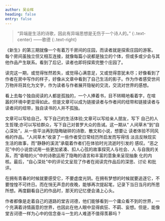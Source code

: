 ```yaml
---
author: 吴业辉
heading: false
entry: false
---
```


> “异端是生活的诗歌，因此有异端思想是无伤于一个诗人的。”
> {:.text-center}
——歌德
> {:.text-right}

《新生》的第三期就像一个有着万千房间的庄园，而读者就是探索庄园的游客。 每个房间虽独立但又相互连接，就像每篇小说都是独立的个体，但或多或少会与其他作品产生联系。看到了后记，读者也即将探索完整个庄园了。

读完这一期，或觉得怅然若失，或觉得心满意足，又或觉得意犹未尽；好像看到了作者在房中写作的样子，好像从文章中看到了自己生活的影子。作为作者感受世间万物并将其化为文字，作为读者与作者展开隐秘的交流，交流对世界的感想。

看上去每个独自阅读的人都是孤独的，一个人捧着书，目不转睛地看着字，在喧 嚣的环境中更显得如此。但是文章可以成为链接读者与作者间的纽带和链接读者与读者间的纽带，独自读书的人并不孤独。

文章可以写给自己，写下自己的生活体验;文章可以写给亲人朋友，写下 自己的人生哲理;亦可以写给群众，写下自己对普罗大众的告诫。这一期从“ 人间草木”到“自心深处”，从一些平淡再到隐晦破碎的诗歌、散文和小说，想要让 读者体验不同风格的作品。“人间草木”收录了一些作者受日常经历所启发而写得恬 淡且反映现实生活的故事，而“静静的溪流”承载着作者们在体验时光流逝时引发的 感叹。“恶之花”中的小说尝试用一些更加紧凑、扣人心弦的故事探究人与社会、人 与自我的关系，而“昏暗的火”中的诗歌运用了隐晦的语言和丰富的意象来呈现抽象 化的内核。最后，“自心深处”中的评论文呈现了作者在阅读完作品后的深思、讨论 和批评。

在拥有青春的时候就要感受它，不要虚度光阴。在拥有梦想的时候就要追逐它，不要惶惶不可终日。而在悄无声息的夜晚，能够再次提起笔，记录下当日当月的所思所想。再度翻看自己的作品时，那天的记忆便会涌上心头。

作者都像是走着自己的道路的堂吉诃德，他们能够看到一个庸众看不到的世界，一个充满着诗情画意的世界，也因此在他人眼中显得疯狂、不羁、妄想。但是，能像堂吉诃德一样为心中的信念奋斗一生的人难道不值得羡慕吗 ?
